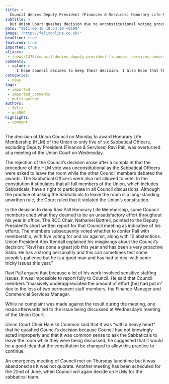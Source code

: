 ```yaml
---
title: >
  Council denies Deputy President (Finances & Services) Honorary Life Membership
subtitle: >
  But Union Court quashes decision due to unconstitutional voting procedure
date: "2011-06-16 18:54:10 +0100"
image: "http://felixonline.co.uk/"
headline: true
featured: true
imported: true
aliases:
 - /news/1378/council-denies-deputy-president-finances--services-honorary-life-membership
comments:
 - value: >
     I hope Council decides to keep their decision. I also hope that the Sabbs abstain from voting. It'd be a bit odd to pat yourself on the back by voting to give yourself what is essentially an award.
categories:
 - news
tags:
 - imported
 - imported_comments
 - multi-author
authors:
 - felix
 - mc4509
highlights:
 - comment
---
```


The decision of Union Council on Monday to award Honorary Life Membership (HLM) of the Union to only five of six Sabbatical Officers, excluding Deputy President (Finance & Services) Ravi Pall, was overturned at a meeting of the Union Court on Wednesday.

The rejection of the Council’s decision arose after a complaint that the procedure of the HLM vote was unconstitutional as the Sabbatical Officers were asked to leave the room while the other Council members debated the awards. The Sabbatical Officers were also not allowed to vote. In the constitution it stipulates that all full members of the Union, which includes Sabbaticals, have a right to participate in all Council discussions. Although the practice of asking the Sabbaticals to leave the room is a long-standing unwritten rule, the Court ruled that it violated the Union’s constitution.

In the decision to deny Ravi Pall Honorary Life Membership, some Council members cited what they deemed to be an unsatisfactory effort throughout his year in office. The RCC Chair, Nathaniel Bottrell, pointed to the Deputy President’s short written report for that Council meeting as indicative of his efforts. The members subsequently voted whether to confer Pall with membership, with five voting for and six against, along with 10 abstentions. Union President Alex Kendall explained his misgivings about the Council’s decision: “Ravi has done a great job this year and has been a very proactive Sabb. He has a strong personality and this can sometimes test some people’s patience but he is a good man and has had to deal with some tricky issues this year.”

Ravi Pall argued that because a lot of his work involved sensitive staffing issues, it was impossible to report fully to Council. He said that Council members “massively underappreciated the amount of effort [he] had put in” due to the loss of two permanent staff members, the Finance Manager and Commercial Services Manager.

While no complaint was made against the result during the meeting, one made afterwards led to the issue being discussed at Wednesday’s meeting of the Union Court.

Union Court Chair Hamish Common said that it was “with a heavy heart” that he quashed Council’s decision because Council had not knowingly acted improperly and that it was common sense to ask the Sabbaticals to leave the room while they were being discussed; he suggested that it would be a good idea that the constitution be changed to allow this practice to continue.

An emergency meeting of Council met on Thursday lunchtime but it was abandoned as it was not quorate. Another meeting has been scheduled for the 22nd of June, when Council will again decide on HLMs for the sabbatical team.

